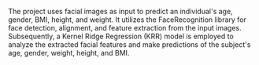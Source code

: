 The project uses facial images as input to predict an individual's age, gender, BMI, height, and weight. It utilizes the FaceRecognition library for face detection, alignment, and feature extraction from the input images. Subsequently, a Kernel Ridge Regression (KRR) model is employed to analyze the extracted facial features and make predictions of the subject's age, gender, weight, height, and BMI.
